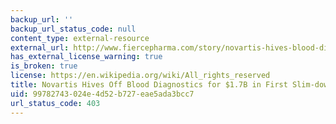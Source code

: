 ```yaml
---
backup_url: ''
backup_url_status_code: null
content_type: external-resource
external_url: http://www.fiercepharma.com/story/novartis-hives-blood-diagnostics-17b-first-slim-down-sale/2013-11-11
has_external_license_warning: true
is_broken: true
license: https://en.wikipedia.org/wiki/All_rights_reserved
title: Novartis Hives Off Blood Diagnostics for $1.7B in First Slim-down Sale
uid: 99782743-024e-4d52-b727-eae5ada3bcc7
url_status_code: 403
---
```

